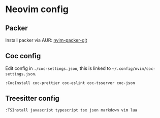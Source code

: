 # Neovim config

## Packer

Install packer via AUR: [nvim-packer-git](https://aur.archlinux.org/packages/nvim-packer-git/)

## Coc config

Edit config in `./coc-settings.json`, this is linked to
`~/.config/nvim/coc-settings.json`.

```
:CocInstall coc-prettier coc-eslint coc-tsserver coc-json
```

## Treesitter config

```
:TSInstall javascript typescript tsx json markdown vim lua
```
